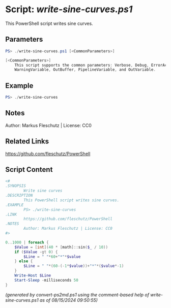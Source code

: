 Script: *write-sine-curves.ps1*
========================

This PowerShell script writes sine curves.

Parameters
----------
```powershell
PS> ./write-sine-curves.ps1 [<CommonParameters>]

[<CommonParameters>]
    This script supports the common parameters: Verbose, Debug, ErrorAction, ErrorVariable, WarningAction, 
    WarningVariable, OutBuffer, PipelineVariable, and OutVariable.
```

Example
-------
```powershell
PS> ./write-sine-curves

```

Notes
-----
Author: Markus Fleschutz | License: CC0

Related Links
-------------
https://github.com/fleschutz/PowerShell

Script Content
--------------
```powershell
<#
.SYNOPSIS
        Write sine curves
.DESCRIPTION
        This PowerShell script writes sine curves.
.EXAMPLE
        PS> ./write-sine-curves
.LINK
        https://github.com/fleschutz/PowerShell
.NOTES
        Author: Markus Fleschutz | License: CC0
#>

0..1000 | foreach {
	$Value = [int](40 * [math]::sin($_ / 10))
	if ($Value -gt 0) {
		$Line = " "*60+"*"*$value
	} else {
		$Line = " "*(60-(-1*$value))+"*"*($value*-1)
	}
	Write-Host $Line
	Start-Sleep -milliseconds 50
}
```

*(generated by convert-ps2md.ps1 using the comment-based help of write-sine-curves.ps1 as of 08/15/2024 09:50:55)*
